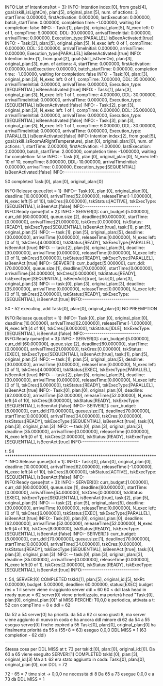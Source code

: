 INFO:List of Intentions[tot = 3]:
INFO: Intention index:[0], from goal:[4], goal:(skill_isLightOn), plan:[5], original_plan:[5], num. of actions: 3, startTime: 0.000000, firstActivation: 0.000000, lastExecution: 0.000000, batch_startTime: 0.000000, completion time: -1.000000, waiting for completion: false
INFO: - Task:[1], plan:[5], original_plan:[5], N_exec left: 0 of 1, compTime: 5.000000, DDL: 30.000000, arrivalTimeInitial: 0.000000, arrivalTime: 0.000000, Execution_type:[PARALLEL] isBeenActivated:[true]
INFO: - Task:[2], plan:[5], original_plan:[5], N_exec left: 0 of 1, compTime: 6.000000, DDL: 30.000000, arrivalTimeInitial: 0.000000, arrivalTime: 0.000000, Execution_type:[PARALLEL] isBeenActivated:[true]
INFO: Intention index:[1], from goal:[2], goal:(skill_isOvenOn), plan:[3], original_plan:[3], num. of actions: 4, startTime: 0.000000, firstActivation: 0.000000, lastExecution: 0.000000, batch_startTime: 0.000000, completion time: -1.000000, waiting for completion: false
INFO: - Task:[0], plan:[3], original_plan:[3], N_exec left: 0 of 1, compTime: 7.000000, DDL: 35.000000, arrivalTimeInitial: 0.000000, arrivalTime: 0.000000, Execution_type:[SEQUENTIAL] isBeenActivated:[true]
INFO: - Task:[1], plan:[3], original_plan:[3], N_exec left: 1 of 1, compTime: 4.000000, DDL: 30.000000, arrivalTimeInitial: 0.000000, arrivalTime: 0.000000, Execution_type:[SEQUENTIAL] isBeenActivated:[false]
INFO: - Task:[2], plan:[3], original_plan:[3], N_exec left: 1 of 1, compTime: 6.000000, DDL: 35.000000, arrivalTimeInitial: 0.000000, arrivalTime: 0.000000, Execution_type:[SEQUENTIAL] isBeenActivated:[false]
INFO: - Task:[3], plan:[3], original_plan:[3], N_exec left: 1 of 1, compTime: 6.000000, DDL: 30.000000, arrivalTimeInitial: 0.000000, arrivalTime: 0.000000, Execution_type:[PARALLEL] isBeenActivated:[false]
INFO: Intention index:[2], from goal:[5], goal:(skill_isRoomAtRightTemperature), plan:[0], original_plan:[0], num. of actions: 1, startTime: 2.000000, firstActivation: -1.000000, lastExecution: 2.000000, batch_startTime: 2.000000, completion time: -1.000000, waiting for completion: false
INFO: - Task:[0], plan:[0], original_plan:[0], N_exec left: 10 of 10, compTime: 8.000000, DDL: 10.000000, arrivalTimeInitial: 0.000000, arrivalTime: 0.000000, Execution_type:[SEQUENTIAL] isBeenActivated:[false]
INFO:-----------------------------


50 completed Task:[0], plan:[0], original_plan:[0]

INFO:Release queue[tot = 1]:
INFO:- Task:[0], plan:[0], original_plan:[0], deadline:[10.000000], arrivalTime:[52.000000], releaseTime:[-1.000000], N_exec left:[5 of 10], tskCres:[8.000000], tskStatus:[ACTIVE], tskExecType:[SEQUENTIAL], isBeenAct:[false]
INFO:-----------------------------
INFO:Ready queue[tot = 2]:
INFO:- SERVER[0]: curr_budget:[5.000000], curr_ddl:[60.000000], queue.size:[2], deadline:[60.000000], startTime:[0.000000], arrivalTime:[21.000000], tskCres:[0.000000], tskStatus:[READY], tskExecType:[SEQUENTIAL], isBeenAct:[true], task:[1], plan:[5], original_plan:[5]
INFO: -- task:[1], plan:[5], original_plan:[5], deadline:[30.000000], arrivalTime:[0.000000], releaseTime:[0.000000], N_exec left:[0 of 1], tskCres:[4.000000], tskStatus:[READY], tskExecType:[PARALLEL], isBeenAct:[true]
INFO: -- task:[2], plan:[5], original_plan:[5], deadline:[30.000000], arrivalTime:[0.000000], releaseTime:[0.000000], N_exec left:[0 of 1], tskCres:[6.000000], tskStatus:[READY], tskExecType:[PARALLEL], isBeenAct:[true]
INFO:- SERVER[1]: curr_budget:[5.000000], curr_ddl:[70.000000], queue.size:[1], deadline:[70.000000], startTime:[0.000000], arrivalTime:[34.000000], tskCres:[0.000000], tskStatus:[READY], tskExecType:[SEQUENTIAL], isBeenAct:[true], task:[0], plan:[3], original_plan:[3]
INFO: -- task:[0], plan:[3], original_plan:[3], deadline:[35.000000], arrivalTime:[0.000000], releaseTime:[0.000000], N_exec left:[0 of 1], tskCres:[2.000000], tskStatus:[READY], tskExecType:[SEQUENTIAL], isBeenAct:[true]
INFO:-----------------------------

50 - 52 executing, add Task:[0], plan:[0], original_plan:[0] NO PREEMPTION

INFO:Release queue[tot = 1]:
INFO:- Task:[0], plan:[0], original_plan:[0], deadline:[10.000000], arrivalTime:[62.000000], releaseTime:[-1.000000], N_exec left:[4 of 10], tskCres:[8.000000], tskStatus:[IDLE], tskExecType:[SEQUENTIAL], isBeenAct:[false]
INFO:-----------------------------
INFO:Ready queue[tot = 3]:
INFO:- SERVER[0]: curr_budget:[5.000000], curr_ddl:[60.000000], queue.size:[2], deadline:[60.000000], startTime:[0.000000], arrivalTime:[21.000000], tskCres:[0.000000], tskStatus:[EXEC], tskExecType:[SEQUENTIAL], isBeenAct:[true], task:[1], plan:[5], original_plan:[5]
INFO: -- task:[1], plan:[5], original_plan:[5], deadline:[30.000000], arrivalTime:[0.000000], releaseTime:[0.000000], N_exec left:[0 of 1], tskCres:[4.000000], tskStatus:[EXEC], tskExecType:[PARALLEL], isBeenAct:[true]
INFO: -- task:[2], plan:[5], original_plan:[5], deadline:[30.000000], arrivalTime:[0.000000], releaseTime:[0.000000], N_exec left:[0 of 1], tskCres:[6.000000], tskStatus:[READY], tskExecType:[PARALLEL], isBeenAct:[true]
INFO:- Task:[0], plan:[0], original_plan:[0], deadline:[62.000000], arrivalTime:[52.000000], releaseTime:[52.000000], N_exec left:[4 of 10], tskCres:[8.000000], tskStatus:[READY], tskExecType:[SEQUENTIAL], isBeenAct:[false]
INFO:- SERVER[1]: curr_budget:[5.000000], curr_ddl:[70.000000], queue.size:[1], deadline:[70.000000], startTime:[0.000000], arrivalTime:[34.000000], tskCres:[0.000000], tskStatus:[READY], tskExecType:[SEQUENTIAL], isBeenAct:[true], task:[0], plan:[3], original_plan:[3]
INFO: -- task:[0], plan:[3], original_plan:[3], deadline:[35.000000], arrivalTime:[0.000000], releaseTime:[0.000000], N_exec left:[0 of 1], tskCres:[2.000000], tskStatus:[READY], tskExecType:[SEQUENTIAL], isBeenAct:[true]
INFO:-----------------------------


t: 54 ************************************************************************
INFO:Release queue[tot = 1]:
INFO:- Task:[0], plan:[0], original_plan:[0], deadline:[10.000000], arrivalTime:[62.000000], releaseTime:[-1.000000], N_exec left:[4 of 10], tskCres:[8.000000], tskStatus:[ACTIVE], tskExecType:[SEQUENTIAL], isBeenAct:[false]
INFO:-----------------------------
INFO:Ready queue[tot = 3]:
INFO:- SERVER[0]: curr_budget:[1.000000], curr_ddl:[60.000000], queue.size:[1], deadline:[60.000000], startTime:[0.000000], arrivalTime:[54.000000], tskCres:[0.000000], tskStatus:[EXEC], tskExecType:[SEQUENTIAL], isBeenAct:[true], task:[2], plan:[5], original_plan:[5]
INFO: -- task:[2], plan:[5], original_plan:[5], deadline:[30.000000], arrivalTime:[0.000000], releaseTime:[0.000000], N_exec left:[0 of 1], tskCres:[6.000000], tskStatus:[EXEC], tskExecType:[PARALLEL], isBeenAct:[true]
INFO:- Task:[0], plan:[0], original_plan:[0], deadline:[62.000000], arrivalTime:[52.000000], releaseTime:[52.000000], N_exec left:[4 of 10], tskCres:[8.000000], tskStatus:[READY], tskExecType:[SEQUENTIAL], isBeenAct:[false]
INFO:- SERVER[1]: curr_budget:[5.000000], curr_ddl:[70.000000], queue.size:[1], deadline:[70.000000], startTime:[0.000000], arrivalTime:[34.000000], tskCres:[0.000000], tskStatus:[READY], tskExecType:[SEQUENTIAL], isBeenAct:[true], task:[0], plan:[3], original_plan:[3]
INFO: -- task:[0], plan:[3], original_plan:[3], deadline:[35.000000], arrivalTime:[0.000000], releaseTime:[0.000000], N_exec left:[0 of 1], tskCres:[2.000000], tskStatus:[READY], tskExecType:[SEQUENTIAL], isBeenAct:[true]
INFO:-----------------------------

t: 54, SERVER:[0] COMPLETED tskId:[1], plan:[5], original_id:[5], tskRt: 0.000000, budget: 5.000000, deadline: 60.000000, status:[EXEC]
budget res = 1
il server viene ri-aggiunto
server ddl = 60
60 < ddl task head in ready queue = 62
server[0] viene prioritizzato, 
ma porterà head "Task:[0], plan:[0], original_plan:[0]" al MISS
PERCHE: T0,0,0 è periodica, attivata a t: 52 con compTime = 8 e ddl = 62

Da 52 a 54 server[0] ha priorità. 
da 54 a 62 ci sono giusti 8,
ma server viene aggiunto di nuovo in coda e ha ancora ddl minore di 62
da 54 a 55 eseguo server[0] finche expired 
a 55 Task:[0], plan:[0], original_plan:[0] ha finalmente priorità
da 55 a (55+8 = 63) eseguo 0,0,0
DDL MISS = 1 (63 completion - 62 ddl)
************************************************************************


Stessa cosa per DDL MISS at t: 73 per tskId:[0], plan:[0], original_id:[0].
Da 63 a 65 viene eseguito SERVER:[1] COMPLETED tskId:[0], plan:[3], original_id:[3]
Ma a t: 62 era stato aggiunto in coda: Task:[0], plan:[0], original_plan:[0], con DDL = 72

72 - 65 = 7 time slot -> 0,0,0 ne necessità di 8
Da 65 a 73 esegue 0,0,0 e a 73 dà DDL MISS = 1
